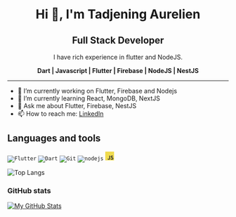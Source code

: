 <!--
**Tadjaur/tadjaur** is a ✨ _special_ ✨ repository because its `README.md` (this file) appears on your GitHub profile.

Here are some ideas to get you started:

- 🔭 I’m currently working on ...
- 🌱 I’m currently learning ...
- 👯 I’m looking to collaborate on ...
- 🤔 I’m looking for help with ...
- 💬 Ask me about ...
- 📫 How to reach me: ...
- 😄 Pronouns: ...
- ⚡ Fun fact: ...
-->

<h1 align="center">Hi 👋, I'm Tadjening Aurelien</h1>
<h2 align="center">Full Stack Developer</h2>
<p align="center">I have rich experience in flutter and NodeJS.</p>

<p align="center">
<strong>Dart | Javascript | Flutter | Firebase | NodeJS | NestJS</strong>
</p>

---

- 🔭 I’m currently working on Flutter, Firebase and Nodejs
- 🌱 I’m currently learning React, MongoDB, NextJS
- 💬 Ask me about Flutter, Firebase, NestJS
- 📫 How to reach me: [LinkedIn](https://www.linkedin.com/in/aurelien-tadjaur-772558143)

## Languages and tools

<code><img height="20" src="https://avatars.githubusercontent.com/u/14101776?s=20&v=4" alt="Flutter"></code>
<code><img height="20" src="https://avatars.githubusercontent.com/u/1609975?s=20&v=4" alt="Dart"></code>
<code><img height="20" src="https://avatars.githubusercontent.com/u/18133?s=20&v=4" alt="Git"></code>
<code><img height="20" src="https://avatars.githubusercontent.com/u/9950313?s=20&v=4" alt="nodejs"></code>
<code><img height="20" src="https://raw.githubusercontent.com/github/explore/80688e429a7d4ef2fca1e82350fe8e3517d3494d/topics/javascript/javascript.png" alt="javascript"></code>

![Top Langs](https://github-readme-stats.vercel.app/api/top-langs/?username=tadjaur&count_private=true&layout=compact&theme=tokyonight)



### GitHub stats

[![My GitHub Stats](https://github-readme-stats.vercel.app/api/?username=tadjaur&count_private=true&theme=tokyonight&show_icons=true)]()
